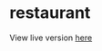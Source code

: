 # restaurant

View live version <a href="https://etchmon.github.io/restaurant/#" target="_blank"> here </a>
